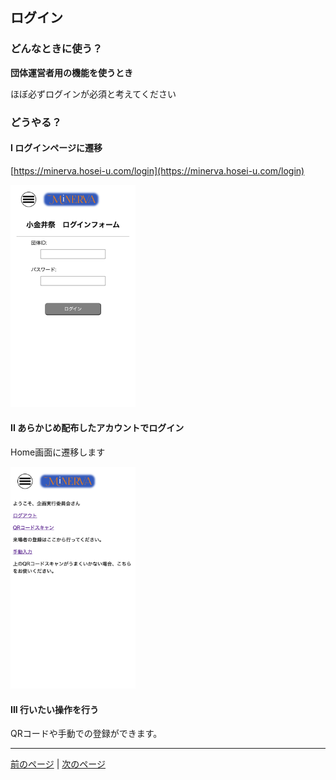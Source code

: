 ## ログイン

### どんなときに使う？

**団体運営者用の機能を使うとき**

ほぼ必ずログインが必須と考えてください

### どうやる？

#### I ログインページに遷移

[https://minerva.hosei-u.com/login](https://minerva.hosei-u.com/login)

<img src="./img/login.png" width="200px" alt="ログイン画面">

#### II あらかじめ配布したアカウントでログイン

Home画面に遷移します

<img src="./img/home.png" width="200px" alt="ホーム画面">

#### III 行いたい操作を行う

QRコードや手動での登録ができます。

------------------------------
[前のページ](./01_about_MiNERVA.md) | [次のページ](./03_checkin.md)